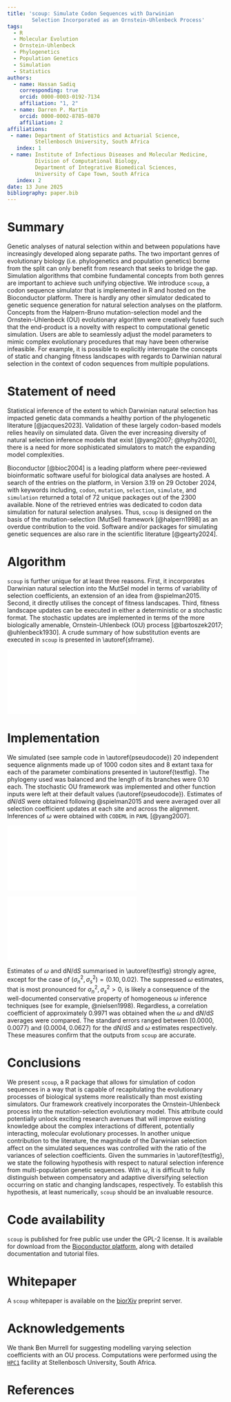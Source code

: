 ```yaml
---
title: 'scoup: Simulate Codon Sequences with Darwinian
        Selection Incorporated as an Ornstein-Uhlenbeck Process'
tags:
  - R
  - Molecular Evolution
  - Ornstein-Uhlenbeck
  - Phylogenetics
  - Population Genetics
  - Simulation
  - Statistics
authors:
  - name: Hassan Sadiq
    corresponding: true
    orcid: 0000-0003-0192-7134
    affiliation: "1, 2"
  - name: Darren P. Martin
    orcid: 0000-0002-8785-0870
    affiliation: 2
affiliations:
 - name: Department of Statistics and Actuarial Science,
         Stellenbosch University, South Africa
   index: 1
 - name: Institute of Infectious Diseases and Molecular Medicine,
         Division of Computational Biology,
         Department of Integrative Biomedical Sciences,
         University of Cape Town, South Africa
   index: 2
date: 13 June 2025
bibliography: paper.bib
---
```


# Summary

Genetic analyses of natural selection within and between populations have
increasingly developed along separate paths. The two important genres of
evolutionary biology (i.e. phylogenetics and population genetics) borne
from the split can only benefit from research that seeks to bridge
the gap. Simulation algorithms that combine fundamental concepts from
both genres are important to achieve such unifying objective. 
We introduce `scoup`, a codon sequence simulator that is implemented
in R and hosted on the Bioconductor platform. There is hardly any other
simulator dedicated to genetic sequence generation for natural selection
analyses on the platform. Concepts from the Halpern-Bruno mutation-selection
model and the Ornstein-Uhlenbeck (OU) evolutionary algorithm were creatively
fused such that the end-product is a novelty with respect to computational
genetic simulation. Users are able to seamlessly adjust the model parameters
to mimic complex evolutionary procedures that may have been otherwise
infeasible. For example, it is possible to explicitly interrogate the
concepts of static and changing fitness landscapes with regards to Darwinian
natural selection in the context of codon sequences from multiple
populations.

# Statement of need

Statistical inference of the extent to which Darwinian natural selection has
impacted genetic data commands a healthy portion of the phylogenetic
literature [@jacques2023]. Validation of these largely codon-based models
relies heavily on simulated data. Given the ever increasing diversity of
natural selection inference models that exist [@yang2007; @hyphy2020],
there is a need for more sophisticated simulators to match the
expanding model complexities.

Bioconductor [@bioc2004] is a leading platform where peer-reviewed
bioinformatic software useful for biological data analyses are hosted. A
search of the entries on the platform, in Version 3.19 on 29 October 2024,
with keywords including, `codon`, `mutation`, `selection`, `simulate`, and
`simulation` returned a total of 72 unique packages out of the 2300 available.
None of the retrieved entries was dedicated to codon data simulation for
natural selection analyses. Thus, `scoup` is designed on the basis of the
mutation-selection (MutSel) framework [@halpern1998] as an overdue
contribution to the void. Software and/or packages for simulating genetic
sequences are also rare in the scientific literature [@gearty2024]. 

# Algorithm

`scoup` is further unique for at least three reasons. First, it incorporates
Darwinian natural selection into the MutSel model in terms of variability of
selection coefficients, an extension of an idea from @spielman2015. Second,
it directly utilises the concept of fitness landscapes. Third, fitness
landscape updates can be executed in either a deterministic or a stochastic
format. The stochastic updates are implemented in terms of the more
biologically amenable, Ornstein-Uhlenbeck (OU) process
[@bartoszek2017; @uhlenbeck1930]. A crude summary of how substitution
events are executed in `scoup` is presented in \autoref{sfrrame}.


![\label{sfrrame}**Summarised `scoup` algorithm.**
  After each substitution event, the process returns to *STEP A*,
  until the input tree length ($\tau \in \mathbf{SEQ}$) is exhausted.
  $\sigma^{2}_{n}=$ variance of amino acid selection coefficients.
  $\sigma^{2}_{s}=$ variance of synonymous codon selection
  coefficients. $\Sigma^{2}_{}=$ OU asymptotic variance.
  $\theta=$ OU mean reversion rate. $\mathbf{SEQ}=$ sequence
  information. $x_{\star}^{}=$ codon. $\mathbf{s}_{\star}^{}=$
  codon selection coefficient vector.](FIG0.pdf)


# Implementation

We simulated (see sample code in \autoref{pseudocode}) $20$ independent
sequence alignments made up of $1000$ codon sites and $8$ extant taxa for
each of the parameter combinations presented in \autoref{testfig}. The
phylogeny used was balanced and the length of its branches were $0.10$ each.
The stochastic OU framework was implemented and other function inputs were
left at their default values (\autoref{pseudocode}). Estimates of
$\mathrm{d}N/\mathrm{d}S$ were obtained following @spielman2015 and were
averaged over all selection coefficient updates at each site and across
the alignment. Inferences of $\omega$ were obtained with `CODEML` in
`PAML` [@yang2007].


![\label{pseudocode}**An example R code for simulating a codon sequence
  alignment with `scoup`**. Default values were left unchanged. `Line01`:
  OU adaptation parameters where, $\mu=0$, $\Sigma^{2}_{}=0.01$ and
  $\theta=0.01$. `Line02`: evolution model input where,
  $\mathbf{s} \sim \text{Gamma}(1,\sigma_{n}^{-1})$,
  $\sigma^{2}_{n}=10^{-5}_{}$, $\sigma^{2}_{s}=10^{-5}_{}$ and
  effective population size, $N_{\texttt{e}}^{}=1000$. `Line03`:
  sequence information where, site count is $250$, extant taxa count
  is $64$ and branch length is $0.1$.](FIG1.pdf)


![\label{testfig}**Demonstration of the accuracy of outputs from `scoup`
  in terms of the likelihood $\omega$ and the analytical dN/dS measures
  of natural selection.** The estimates of the selection measures were
  obtained homogeneously from each alignment generated for every combination
  of the stochastic landscape ($\Sigma^{2}_{}$ and $\theta$) and the
  Darwinian selection ($\sigma^{2}_{n}$ and $\sigma^{2}_{s}$) parameters.
  The filled circles represent the average $\mathrm{d}N/\mathrm{d}S$
  estimates while the empty squares represent the average $\omega$ estimates,
  across $20$ independent codon sequence alignments. The widths of the arrows
  correspond to twice the standard errors. The dashed lines highlight point
  of neutral selection effect.](FIG2.pdf)


Estimates of $\omega$ and $\mathrm{d}N/\mathrm{d}S$ summarised in
\autoref{testfig} strongly agree, except for the case of
$(\sigma^{2}_{n},\sigma^{2}_{s})=(0.10,0.02)$. The suppressed $\omega$
estimates, that is most pronounced for $\sigma^{2}_{n},\sigma^{2}_{s}>0$,
is likely a consequence of the well-documented conservative property of
homogeneous $\omega$ inference techniques (see for example, @nielsen1998).
Regardless, a correlation coefficient of approximately $0.9971$ was obtained
when the $\omega$ and $\mathrm{d}N/\mathrm{d}S$ averages were compared. The
standard errors ranged between $[0.0000,\;0.0077)$ and $(0.0004,\;0.0627)$
for the $\mathrm{d}N/\mathrm{d}S$ and $\omega$ estimates respectively. These
measures confirm that the outputs from `scoup` are accurate.

# Conclusions

We present `scoup`, a R package that allows for simulation of codon
sequences in a way that is capable of recapitulating the evolutionary
processes of biological systems more realistically than most existing
simulators. Our framework creatively incorporates the Ornstein-Uhlenbeck
process into the mutation-selection evolutionary model. This attribute
could potentially unlock exciting research avenues that will improve
existing knowledge about the complex interactions of different,
potentially interacting, molecular evolutionary processes. In another
unique contribution to the literature, the magnitude of the Darwinian
selection affect on the simulated sequences was controlled with the ratio
of the variances of selection coefficients. Given the summaries
in \autoref{testfig}, we state the following hypothesis with respect
to natural selection inference from multi-population genetic sequences.
With $\omega$, it is difficult to fully distinguish between compensatory and
adaptive diversifying selection occurring on static and changing landscapes,
respectively. To establish this hypothesis, at least numerically,
`scoup` should be an invaluable resource.

# Code availability

`scoup` is published for free public use under the
GPL-2 license. It is available for download from the
[Bioconductor platform](doi.org/10.18129/B9.bioc.scoup),
along with detailed documentation and tutorial files.

# Whitepaper

A `scoup` whitepaper is available on the
[biorXiv](https://www.biorxiv.org/collection/evolutionary-biology) preprint
server.

# Acknowledgements

We thank Ben Murrell for suggesting modelling varying selection coefficients
with an OU process. Computations were performed using the
[`HPC1`](http://www.sun.ac.za/hpc) facility at Stellenbosch University, South
Africa.


# References